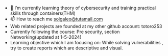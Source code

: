 - 🌱 I’m currently learning theory of cybersecurity and training practical skills through containers(THM)
- 📫 How to reach me solgaleo@tutamail.com
- Web related projects are founded at my other github account: totoro253
- Currently following the course: Pre security, section Networking(updated at 1-5-2024)
- Learning objective which I am focusing on: While solving vulnerabilities , try to create reports which are descriptive and visual.
<!---
seneca709/seneca709 is a ✨ special ✨ repository because its `README.md` (this file) appears on your GitHub profile.
You can click the Preview link to take a look at your changes.
--->
